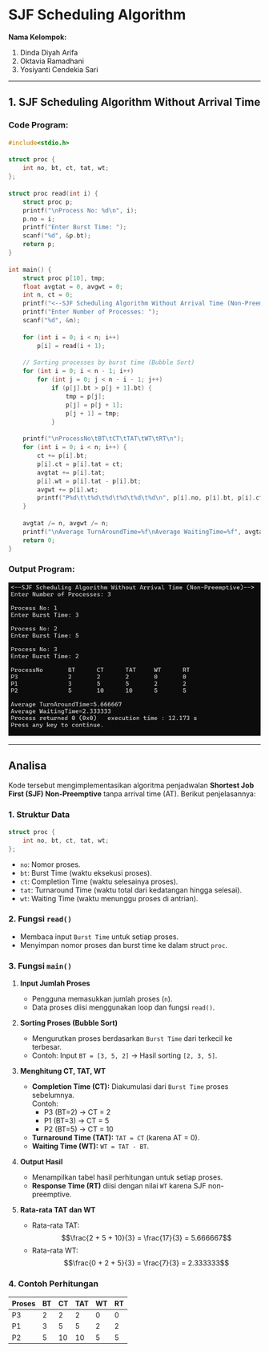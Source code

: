 # SJF Scheduling Algorithm

**Nama Kelompok:**  
1. Dinda Diyah Arifa  
2. Oktavia Ramadhani  
3. Yosiyanti Cendekia Sari  

---

## 1. SJF Scheduling Algorithm Without Arrival Time

### Code Program:
```c
#include<stdio.h>

struct proc {
    int no, bt, ct, tat, wt;
};

struct proc read(int i) {
    struct proc p;
    printf("\nProcess No: %d\n", i);
    p.no = i;
    printf("Enter Burst Time: ");
    scanf("%d", &p.bt);
    return p;
}

int main() {
    struct proc p[10], tmp;
    float avgtat = 0, avgwt = 0;
    int n, ct = 0;
    printf("<--SJF Scheduling Algorithm Without Arrival Time (Non-Preemptive)-->\n");
    printf("Enter Number of Processes: ");
    scanf("%d", &n);
    
    for (int i = 0; i < n; i++)
        p[i] = read(i + 1);
    
    // Sorting processes by burst time (Bubble Sort)
    for (int i = 0; i < n - 1; i++)
        for (int j = 0; j < n - i - 1; j++)
            if (p[j].bt > p[j + 1].bt) {
                tmp = p[j];
                p[j] = p[j + 1];
                p[j + 1] = tmp;
            }
    
    printf("\nProcessNo\tBT\tCT\tTAT\tWT\tRT\n");
    for (int i = 0; i < n; i++) {
        ct += p[i].bt;
        p[i].ct = p[i].tat = ct;
        avgtat += p[i].tat;
        p[i].wt = p[i].tat - p[i].bt;
        avgwt += p[i].wt;
        printf("P%d\t\t%d\t%d\t%d\t%d\t%d\n", p[i].no, p[i].bt, p[i].ct, p[i].tat, p[i].wt, p[i].wt);
    }
    
    avgtat /= n, avgwt /= n;
    printf("\nAverage TurnAroundTime=%f\nAverage WaitingTime=%f", avgtat, avgwt);
    return 0;
}
```

### Output Program:  
![ss output](https://github.com/dindadiyaharifa/SisOp-2025/blob/main/Screenshot%202025-05-19%20144203.png?raw=true)

---

## Analisa

Kode tersebut mengimplementasikan algoritma penjadwalan **Shortest Job First (SJF) Non-Preemptive** tanpa arrival time (AT). Berikut penjelasannya:

### 1. Struktur Data
```c
struct proc {
    int no, bt, ct, tat, wt;
};
```
- `no`: Nomor proses.  
- `bt`: Burst Time (waktu eksekusi proses).  
- `ct`: Completion Time (waktu selesainya proses).  
- `tat`: Turnaround Time (waktu total dari kedatangan hingga selesai).  
- `wt`: Waiting Time (waktu menunggu proses di antrian).  

### 2. Fungsi `read()`
- Membaca input `Burst Time` untuk setiap proses.  
- Menyimpan nomor proses dan burst time ke dalam struct `proc`.  

### 3. Fungsi `main()`
1. **Input Jumlah Proses**  
   - Pengguna memasukkan jumlah proses (`n`).  
   - Data proses diisi menggunakan loop dan fungsi `read()`.  

2. **Sorting Proses (Bubble Sort)**  
   - Mengurutkan proses berdasarkan `Burst Time` dari terkecil ke terbesar.  
   - Contoh: Input `BT = [3, 5, 2]` → Hasil sorting `[2, 3, 5]`.  

3. **Menghitung CT, TAT, WT**  
   - **Completion Time (CT):** Diakumulasi dari `Burst Time` proses sebelumnya.  
     Contoh:  
     - P3 (BT=2) → CT = 2  
     - P1 (BT=3) → CT = 5  
     - P2 (BT=5) → CT = 10  
   - **Turnaround Time (TAT):** `TAT = CT` (karena AT = 0).  
   - **Waiting Time (WT):** `WT = TAT - BT`.  

4. **Output Hasil**  
   - Menampilkan tabel hasil perhitungan untuk setiap proses.  
   - **Response Time (RT)** diisi dengan nilai `WT` karena SJF non-preemptive.  

5. **Rata-rata TAT dan WT**  
   - Rata-rata TAT:  
     $$\frac{2 + 5 + 10}{3} = \frac{17}{3} = 5.666667$$  
   - Rata-rata WT:  
     $$\frac{0 + 2 + 5}{3} = \frac{7}{3} = 2.333333$$  

### 4. Contoh Perhitungan
| Proses | BT | CT  | TAT | WT  | RT  |
|--------|----|-----|-----|-----|-----|
| P3     | 2  | 2   | 2   | 0   | 0   |
| P1     | 3  | 5   | 5   | 2   | 2   |
| P2     | 5  | 10  | 10  | 5   | 5   |
```
